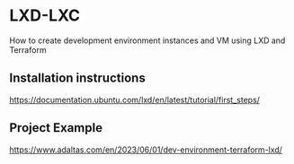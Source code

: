 # LXD-LXC

How to create development environment instances and VM using LXD and Terraform 

## Installation instructions
https://documentation.ubuntu.com/lxd/en/latest/tutorial/first_steps/



## Project Example
https://www.adaltas.com/en/2023/06/01/dev-environment-terraform-lxd/